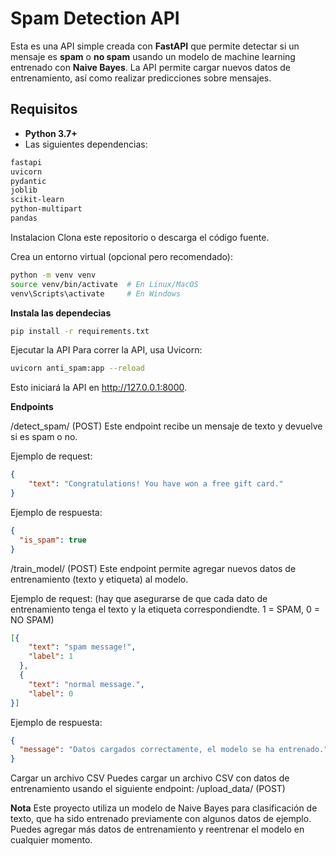 # Spam Detection API

Esta es una API simple creada con **FastAPI** que permite detectar si un mensaje es **spam** o **no spam** usando un modelo de machine learning entrenado con **Naive Bayes**. La API permite cargar nuevos datos de entrenamiento, así como realizar predicciones sobre mensajes.

## Requisitos

- **Python 3.7+**
- Las siguientes dependencias:

```bash
fastapi
uvicorn
pydantic
joblib
scikit-learn
python-multipart
pandas
```

Instalacion
Clona este repositorio o descarga el código fuente.

Crea un entorno virtual (opcional pero recomendado):

```bash
python -m venv venv
source venv/bin/activate  # En Linux/MacOS
venv\Scripts\activate     # En Windows
```
**Instala las dependecias**

```bash
pip install -r requirements.txt
```

Ejecutar la API
Para correr la API, usa Uvicorn:

```bash
uvicorn anti_spam:app --reload
```

Esto iniciará la API en http://127.0.0.1:8000.


**Endpoints**

/detect_spam/ (POST)
Este endpoint recibe un mensaje de texto y devuelve si es spam o no.

Ejemplo de request:

```json
{
    "text": "Congratulations! You have won a free gift card."
}
```
Ejemplo de respuesta:

```json
{
  "is_spam": true
}
```

/train_model/ (POST)
Este endpoint permite agregar nuevos datos de entrenamiento (texto y etiqueta) al modelo.

Ejemplo de request: (hay que asegurarse de que cada dato de entrenamiento tenga el texto y la etiqueta correspondiendte. 1 = SPAM, 0 = NO SPAM)

```json
[{
    "text": "spam message!",
    "label": 1
  },
  {
    "text": "normal message.",
    "label": 0
}]
```

Ejemplo de respuesta:

```json
{
  "message": "Datos cargados correctamente, el modelo se ha entrenado."
}
```

Cargar un archivo CSV
Puedes cargar un archivo CSV con datos de entrenamiento usando el siguiente endpoint:
/upload_data/ (POST)


**Nota**
Este proyecto utiliza un modelo de Naive Bayes para clasificación de texto, que ha sido entrenado previamente con algunos datos de ejemplo. Puedes agregar más datos de entrenamiento y reentrenar el modelo en cualquier momento.
